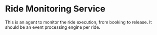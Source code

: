 # Ride Monitoring Service

This is an agent to monitor the ride execution, from booking to release. It should be an event processing engine per ride.
